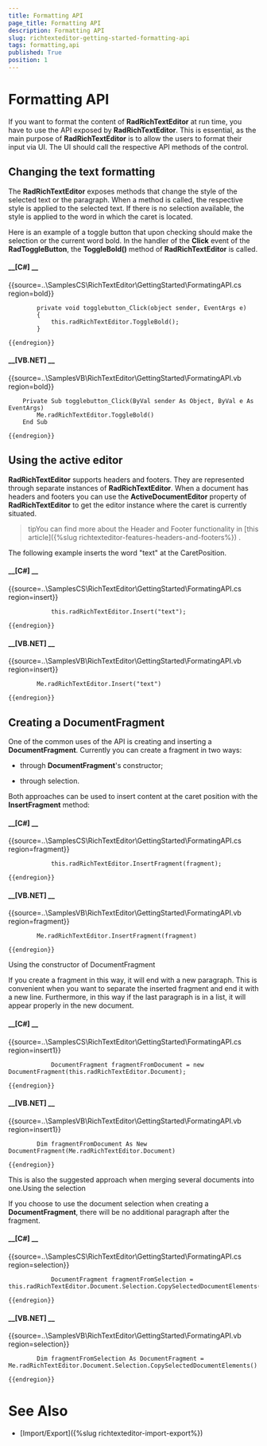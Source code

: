 ```yaml
---
title: Formatting API
page_title: Formatting API
description: Formatting API
slug: richtexteditor-getting-started-formatting-api
tags: formatting,api
published: True
position: 1
---
```


# Formatting API



If you want to format the content of __RadRichTextEditor__ at run time, you have to use the API exposed by
        __RadRichTextEditor__. This is essential, as the main purpose of __RadRichTextEditor__ is to allow the users to format
        their input via UI. The UI should call the respective API methods of the control.
      

## Changing the text formatting

The __RadRichTextEditor__ exposes methods that change the style of the selected text or the paragraph. When a method is called, the
          respective style is applied to the selected text. If there is no selection available, the style is applied to the word in which the caret is located.
        

Here is an example of a toggle button that upon checking should make the selection or the current word bold. In the handler of the
          __Click__ event of the __RadToggleButton__, the __ToggleBold()__ method of
          __RadRichTextEditor__ is called.
        

#### __[C#] __

{{source=..\SamplesCS\RichTextEditor\GettingStarted\FormatingAPI.cs region=bold}}
	        
	        private void togglebutton_Click(object sender, EventArgs e)
	        {
	            this.radRichTextEditor.ToggleBold();
	        }
	
	{{endregion}}



#### __[VB.NET] __

{{source=..\SamplesVB\RichTextEditor\GettingStarted\FormatingAPI.vb region=bold}}
	
	    Private Sub togglebutton_Click(ByVal sender As Object, ByVal e As EventArgs)
	        Me.radRichTextEditor.ToggleBold()
	    End Sub
	
	{{endregion}}



## Using the active editor

__RadRichTextEditor__ supports headers and footers. They are represented through separate instances of
          __RadRichTextEditor__. When a document has headers and footers you can use the __ActiveDocumentEditor__ property
          of __RadRichTextEditor__ to get the editor instance where the caret is currently situated.
        

>tipYou can find more about the Header and Footer functionality in
            [this article]({%slug richtexteditor-features-headers-and-footers%})
            .
          

The following example inserts the word "text" at the CaretPosition.

#### __[C#] __

{{source=..\SamplesCS\RichTextEditor\GettingStarted\FormatingAPI.cs region=insert}}
	            
	            this.radRichTextEditor.Insert("text");
	            
	{{endregion}}



#### __[VB.NET] __

{{source=..\SamplesVB\RichTextEditor\GettingStarted\FormatingAPI.vb region=insert}}
	
	        Me.radRichTextEditor.Insert("text")
	
	{{endregion}}



## Creating a DocumentFragment

One of the common uses of the API is creating and inserting a __DocumentFragment__. Currently you can create a fragment in two ways:
        

* through __DocumentFragment__'s constructor;
            

* through selection.
            

Both approaches can be used to insert content at the caret position with the __InsertFragment__ method:
        

#### __[C#] __

{{source=..\SamplesCS\RichTextEditor\GettingStarted\FormatingAPI.cs region=fragment}}
	            
	            this.radRichTextEditor.InsertFragment(fragment);
	            
	{{endregion}}



#### __[VB.NET] __

{{source=..\SamplesVB\RichTextEditor\GettingStarted\FormatingAPI.vb region=fragment}}
	
	        Me.radRichTextEditor.InsertFragment(fragment)
	
	{{endregion}}

Using the constructor of DocumentFragment

If you create a fragment in this way, it will end with a new paragraph. This is convenient when you want to separate the inserted fragment and
              end it with a new line. Furthermore, in this way if the last paragraph is in a list, it will appear properly in the new document.
            

#### __[C#] __

{{source=..\SamplesCS\RichTextEditor\GettingStarted\FormatingAPI.cs region=insert1}}
	
	            DocumentFragment fragmentFromDocument = new DocumentFragment(this.radRichTextEditor.Document);
	
	{{endregion}}



#### __[VB.NET] __

{{source=..\SamplesVB\RichTextEditor\GettingStarted\FormatingAPI.vb region=insert1}}
	
	        Dim fragmentFromDocument As New DocumentFragment(Me.radRichTextEditor.Document)
	
	{{endregion}}



This is also the suggested approach when merging several documents into one.Using the selection

If you choose to use the document selection when creating a __DocumentFragment__, there will be no additional paragraph after
              the fragment.
            

#### __[C#] __

{{source=..\SamplesCS\RichTextEditor\GettingStarted\FormatingAPI.cs region=selection}}
	
	            DocumentFragment fragmentFromSelection = this.radRichTextEditor.Document.Selection.CopySelectedDocumentElements();
	    
	{{endregion}}



#### __[VB.NET] __

{{source=..\SamplesVB\RichTextEditor\GettingStarted\FormatingAPI.vb region=selection}}
	
	        Dim fragmentFromSelection As DocumentFragment = Me.radRichTextEditor.Document.Selection.CopySelectedDocumentElements()
	
	{{endregion}}



# See Also

 * [Import/Export]({%slug richtexteditor-import-export%})
